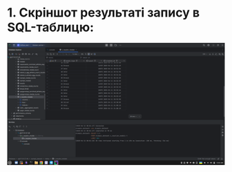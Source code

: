 # 1. Скріншот результаті запису в SQL-таблицю:
![alt](p2_sql_data_table.png "скріншот SQL-таблиці")
